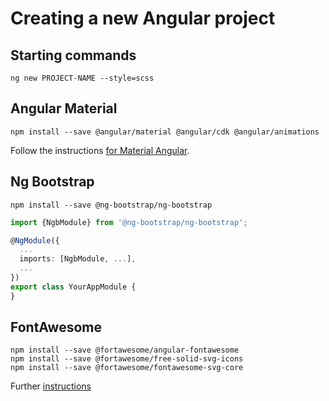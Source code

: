 # Creating a new Angular project

## Starting commands
```
ng new PROJECT-NAME --style=scss
```

## Angular Material

```
npm install --save @angular/material @angular/cdk @angular/animations
```

Follow the instructions [for Material Angular](https://material.angular.io/guide/getting-started#step-2-configure-animations).

## Ng Bootstrap

```
npm install --save @ng-bootstrap/ng-bootstrap
```

```typescript
import {NgbModule} from '@ng-bootstrap/ng-bootstrap';

@NgModule({
  ...
  imports: [NgbModule, ...],
  ...
})
export class YourAppModule {
}
```

## FontAwesome

```
npm install --save @fortawesome/angular-fontawesome
npm install --save @fortawesome/free-solid-svg-icons
npm install --save @fortawesome/fontawesome-svg-core
```

Further [instructions](https://fontawesome.com/how-to-use/on-the-web/using-with/angular)
